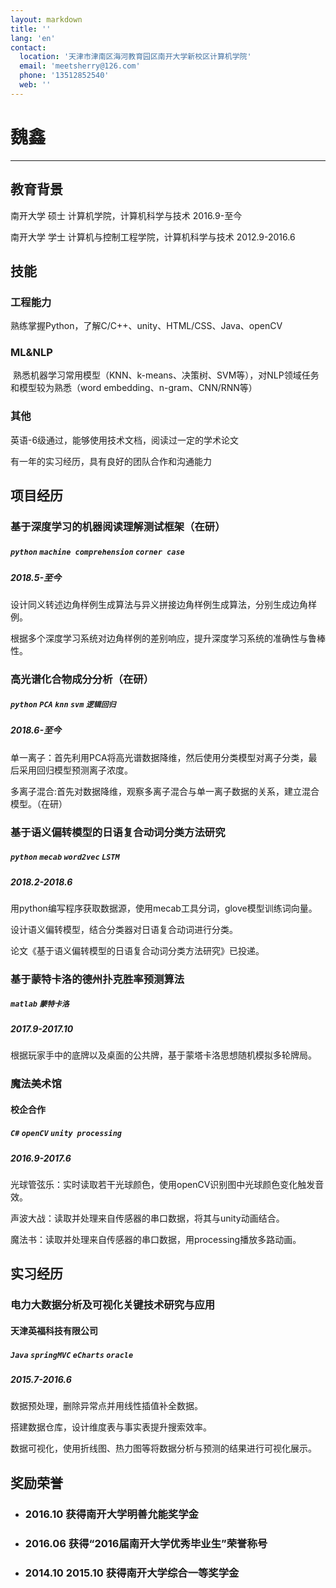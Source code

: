 ```yaml
---
layout: markdown
title: ''
lang: 'en'
contact:
  location: '天津市津南区海河教育园区南开大学新校区计算机学院'
  email: 'meetsherry@126.com'
  phone: '13512852540'
  web: ''
---
```


# 魏鑫

-----------

## 教育背景

南开大学
硕士
计算机学院，计算机科学与技术
2016.9-至今

南开大学
学士
计算机与控制工程学院，计算机科学与技术
2012.9-2016.6


## 技能

### 工程能力
  熟练掌握Python，了解C/C++、unity、HTML/CSS、Java、openCV

### ML&NLP
  熟悉机器学习常用模型（KNN、k-means、决策树、SVM等），对NLP领域任务和模型较为熟悉（word embedding、n-gram、CNN/RNN等）

### 其他
  英语-6级通过，能够使用技术文档，阅读过一定的学术论文
  
  有一年的实习经历，具有良好的团队合作和沟通能力

## 项目经历

### 基于深度学习的机器阅读理解测试框架（在研）
##### `python` `machine comprehension` `corner case` 
##### 2018.5-至今
设计同义转述边角样例生成算法与异义拼接边角样例生成算法，分别生成边角样例。

根据多个深度学习系统对边角样例的差别响应，提升深度学习系统的准确性与鲁棒性。

### 高光谱化合物成分分析（在研）
##### `python` `PCA` `knn` `svm` `逻辑回归` 
##### 2018.6-至今
单一离子：首先利用PCA将高光谱数据降维，然后使用分类模型对离子分类，最后采用回归模型预测离子浓度。

多离子混合:首先对数据降维，观察多离子混合与单一离子数据的关系，建立混合模型。（在研）


### 基于语义偏转模型的日语复合动词分类方法研究
##### `python` `mecab` `word2vec` `LSTM`
##### 2018.2-2018.6
用python编写程序获取数据源，使用mecab工具分词，glove模型训练词向量。

设计语义偏转模型，结合分类器对日语复合动词进行分类。

论文《基于语义偏转模型的日语复合动词分类方法研究》已投递。

### 基于蒙特卡洛的德州扑克胜率预测算法
##### `matlab` `蒙特卡洛`
##### 2017.9-2017.10
根据玩家手中的底牌以及桌面的公共牌，基于蒙塔卡洛思想随机模拟多轮牌局。

### 魔法美术馆
#### 校企合作
##### `C#` `openCV` `unity`  `processing` 
##### 2016.9-2017.6
光球管弦乐：实时读取若干光球颜色，使用openCV识别图中光球颜色变化触发音效。

声波大战：读取并处理来自传感器的串口数据，将其与unity动画结合。

魔法书：读取并处理来自传感器的串口数据，用processing播放多路动画。
## 实习经历
### 电力大数据分析及可视化关键技术研究与应用
#### 天津英福科技有限公司
##### `Java` `springMVC` `eCharts` `oracle`
##### 2015.7-2016.6
数据预处理，删除异常点并用线性插值补全数据。

搭建数据仓库，设计维度表与事实表提升搜索效率。

数据可视化，使用折线图、热力图等将数据分析与预测的结果进行可视化展示。

## 奖励荣誉

* ### 2016.10    获得南开大学明善允能奖学金
* ### 2016.06    获得“2016届南开大学优秀毕业生”荣誉称号
* ### 2014.10  2015.10    获得南开大学综合一等奖学金

